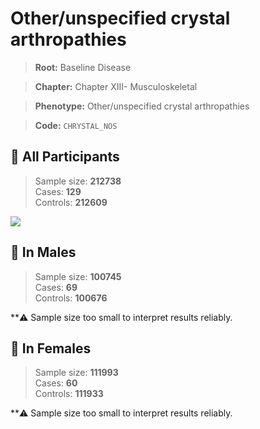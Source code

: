 # Other/unspecified crystal arthropathies

> **Root:** Baseline Disease  

> **Chapter:** Chapter XIII- Musculoskeletal  

> **Phenotype:** Other/unspecified crystal arthropathies  

> **Code:** `CHRYSTAL_NOS`

## 🧪 All Participants  
> Sample size: **212738**  
> Cases: **129**  
> Controls: **212609**
<img src="/Disease/Figures/ALL/Incidence/CHRYSTAL_NOS.png"/>
<CsvTable src="/Disease/Data/ALL/Incidence/COX_CHRYSTAL_NOS.csv" label="🔍 View full results" />

## 👨 In Males  
> Sample size: **100745**  
> Cases: **69**  
> Controls: **100676**

**⚠️ Sample size too small to interpret results reliably.


## 👩 In Females  
> Sample size: **111993**  
> Cases: **60**  
> Controls: **111933**

**⚠️ Sample size too small to interpret results reliably.

